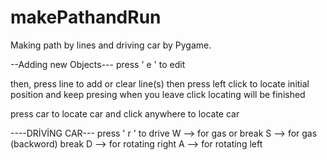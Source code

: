 # makePathandRun
Making path by lines and driving car by Pygame.

--Adding new Objects---
press ' e ' to edit

then,
press line to add or clear line(s)
    then press left click to locate initial position and keep presing when you leave click locating will be finished
    
press car to locate car
  and click anywhere to locate car

----DRİVİNG CAR---
press ' r ' to drive
W --> for gas or break
S --> for gas (backword) break
D --> for rotating right
A --> for rotating left
